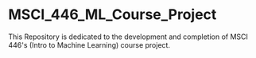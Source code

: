 # MSCI_446_ML_Course_Project
This Repository is dedicated to the development and completion of MSCI 446's (Intro to Machine Learning) course project.
